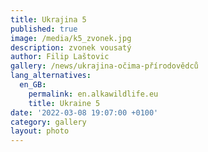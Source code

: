 ```yaml
---
title: Ukrajina 5
published: true
image: /media/k5_zvonek.jpg
description: zvonek vousatý
author: Filip Laštovic
gallery: /news/ukrajina-očima-přírodovědců
lang_alternatives:
  en_GB:
    permalink: en.alkawildlife.eu
    title: Ukraine 5
date: '2022-03-08 19:07:00 +0100'
category: gallery
layout: photo
---
```


